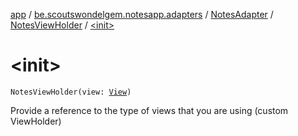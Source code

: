 [app](../../../index.md) / [be.scoutswondelgem.notesapp.adapters](../../index.md) / [NotesAdapter](../index.md) / [NotesViewHolder](index.md) / [&lt;init&gt;](./-init-.md)

# &lt;init&gt;

`NotesViewHolder(view: `[`View`](https://developer.android.com/reference/android/view/View.html)`)`

Provide a reference to the type of views that you are using (custom ViewHolder)

